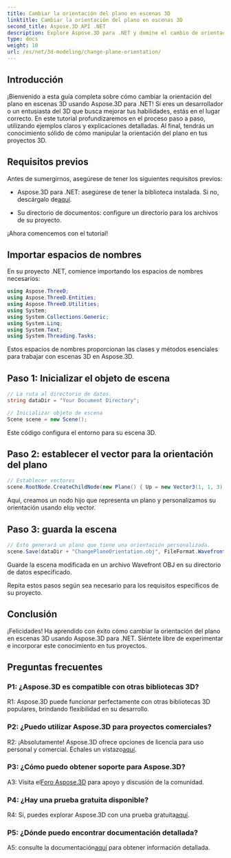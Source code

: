 ```yaml
---
title: Cambiar la orientación del plano en escenas 3D
linktitle: Cambiar la orientación del plano en escenas 3D
second_title: Aspose.3D API .NET
description: Explore Aspose.3D para .NET y domine el cambio de orientación del plano en escenas 3D. Siga nuestra guía paso a paso para una integración perfecta.
type: docs
weight: 10
url: /es/net/3d-modeling/change-plane-orientation/
---
```

## Introducción

¡Bienvenido a esta guía completa sobre cómo cambiar la orientación del plano en escenas 3D usando Aspose.3D para .NET! Si eres un desarrollador o un entusiasta del 3D que busca mejorar tus habilidades, estás en el lugar correcto. En este tutorial profundizaremos en el proceso paso a paso, utilizando ejemplos claros y explicaciones detalladas. Al final, tendrás un conocimiento sólido de cómo manipular la orientación del plano en tus proyectos 3D.

## Requisitos previos

Antes de sumergirnos, asegúrese de tener los siguientes requisitos previos:

-  Aspose.3D para .NET: asegúrese de tener la biblioteca instalada. Si no, descárgalo de[aquí](https://releases.aspose.com/3d/net/).

- Su directorio de documentos: configure un directorio para los archivos de su proyecto.

¡Ahora comencemos con el tutorial!

## Importar espacios de nombres

En su proyecto .NET, comience importando los espacios de nombres necesarios:

```csharp
using Aspose.ThreeD;
using Aspose.ThreeD.Entities;
using Aspose.ThreeD.Utilities;
using System;
using System.Collections.Generic;
using System.Linq;
using System.Text;
using System.Threading.Tasks;
```

Estos espacios de nombres proporcionan las clases y métodos esenciales para trabajar con escenas 3D en Aspose.3D.

## Paso 1: Inicializar el objeto de escena

```csharp
// La ruta al directorio de datos.
string dataDir = "Your Document Directory";

// Inicializar objeto de escena
Scene scene = new Scene();
```

Este código configura el entorno para su escena 3D.

## Paso 2: establecer el vector para la orientación del plano

```csharp
// Establecer vectores
scene.RootNode.CreateChildNode(new Plane() { Up = new Vector3(1, 1, 3) });
```

 Aquí, creamos un nodo hijo que representa un plano y personalizamos su orientación usando el`Up` vector.

## Paso 3: guarda la escena

```csharp
// Esto generará un plano que tiene una orientación personalizada.
scene.Save(dataDir + "ChangePlaneOrientation.obj", FileFormat.WavefrontOBJ);
```

Guarde la escena modificada en un archivo Wavefront OBJ en su directorio de datos especificado.

Repita estos pasos según sea necesario para los requisitos específicos de su proyecto.

## Conclusión

¡Felicidades! Ha aprendido con éxito cómo cambiar la orientación del plano en escenas 3D usando Aspose.3D para .NET. Siéntete libre de experimentar e incorporar este conocimiento en tus proyectos.

## Preguntas frecuentes

### P1: ¿Aspose.3D es compatible con otras bibliotecas 3D?

R1: Aspose.3D puede funcionar perfectamente con otras bibliotecas 3D populares, brindando flexibilidad en su desarrollo.

### P2: ¿Puedo utilizar Aspose.3D para proyectos comerciales?

 R2: ¡Absolutamente! Aspose.3D ofrece opciones de licencia para uso personal y comercial. Échales un vistazo[aquí](https://purchase.aspose.com/buy).

### P3: ¿Cómo puedo obtener soporte para Aspose.3D?

 A3: Visita el[Foro Aspose.3D](https://forum.aspose.com/c/3d/18) para apoyo y discusión de la comunidad.

### P4: ¿Hay una prueba gratuita disponible?

 R4: Sí, puedes explorar Aspose.3D con una prueba gratuita[aquí](https://releases.aspose.com/).

### P5: ¿Dónde puedo encontrar documentación detallada?

 A5: consulte la documentación[aquí](https://reference.aspose.com/3d/net/) para obtener información detallada.